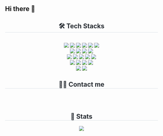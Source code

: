 ## Hi there 👋

<div align="center">
  <h2 style="border-bottom: 1px solid #d8dee4; color: #282d33">🛠️ Tech Stacks</h2>
  <br />
  <div style="margin: 0 auto; text-align: center" align="center">
    <img src="https://img.shields.io/badge/java-007396?style=for-the-badge&logo=OpenJDK&logoColor=white" />
    <img src="https://img.shields.io/badge/Spring-6DB33F?style=for-the-badge&logo=Spring&logoColor=white" />
    <img src="https://img.shields.io/badge/Spring Boot-6DB33F?style=for-the-badge&logo=Spring Boot&logoColor=white" />
    <img src="https://img.shields.io/badge/Spring Security-6DB33F?style=for-the-badge&logo=Spring Security&logoColor=white" />
    <img src="https://img.shields.io/badge/Spring Data JPA-F05032?style=for-the-badge&logo=Spring&logoColor=white" />
    <img src="https://img.shields.io/badge/kotlin-%230095D5.svg?&style=for-the-badge&logo=kotlin&logoColor=white" />
    <br>
    <img src="https://img.shields.io/badge/Thymeleaf-005F0F?style=for-the-badge&logo=Thymeleaf&logoColor=white">
    <img src="https://img.shields.io/badge/MySQL-4479A1?style=for-the-badge&logo=MySQL&logoColor=white" />
    <img src="https://img.shields.io/badge/Docker-2496ED?style=for-the-badge&logo=Docker&logoColor=white" />
    <img src="https://img.shields.io/badge/JUnit5-25A162?style=for-the-badge&logo=JUnit5&logoColor=white" />
    <br>
    <img src="https://img.shields.io/badge/HTML5-E34F26?style=for-the-badge&logo=HTML5&logoColor=white" />
    <img src="https://img.shields.io/badge/CSS3-1572B6?style=for-the-badge&logo=CSS3&logoColor=white" />
    <img src="https://img.shields.io/badge/Tailwind CSS-06B6D4?style=for-the-badge&logo=Tailwind CSS&logoColor=white" />
    <img src="https://img.shields.io/badge/Bootstrap-7952B3?style=for-the-badge&logo=Bootstrap&logoColor=white" />
    <img src="https://img.shields.io/badge/Sass-CC6699?style=for-the-badge&logo=Sass&logoColor=white" />
    <br>
    <img src="https://img.shields.io/badge/Javascript-F7DF1E?style=for-the-badge&logo=Javascript&logoColor=white" />
    <img src="https://img.shields.io/badge/jQuery-0769AD?style=for-the-badge&logo=jQuery&logoColor=white" />
    <img src="https://img.shields.io/badge/Git-F05032?style=for-the-badge&logo=Git&logoColor=white" />
    <img src="https://img.shields.io/badge/Github-181717?style=for-the-badge&logo=Github&logoColor=white" />
    <br>
    <img src="https://img.shields.io/badge/postman-FF6C37?style=for-the-badge&logo=postman&logoColor=white" />
    <img src="https://img.shields.io/badge/swagger-85EA2D?style=for-the-badge&logo=swagger&logoColor=white" />
  </div>
</div>
<div align="center">
  <h2 style="border-bottom: 1px solid #d8dee4; color: #282d33">🧑‍💻 Contact me</h2>
  <br />
  <div align="center"></div>
  <br />
  <div align="center"></div>
</div>
<div align="center">
  <h2 style="border-bottom: 1px solid #d8dee4; color: #282d33">🏅 Stats</h2>
  <div align="center"><img src="https://github-readme-stats.vercel.app/api/top-langs/?username=bsh52&layout=compact&bg_color=180,000000,&title_color=000000&text_color=000000" /></div>
</div>
<!-- <div style="text-align: left;"> 
    <h2 style="border-bottom: 1px solid #d8dee4; color: #282d33;"> 🏅 Stats </h2> 
    <div style="text-align: left;">  <img src="https://github-readme-stats.vercel.app/api/top-langs/?username=bsh52&layout=compact&bg_color=180,ffffff,00000000&title_color=000000&text_color=000000"/> </div> 
</div>
 -->
<!--
**paek1127/paek1127** is a ✨ _special_ ✨ repository because its `README.md` (this file) appears on your GitHub profile.

Here are some ideas to get you started:

- 🔭 I’m currently working on ...
- 🌱 I’m currently learning ...
- 👯 I’m looking to collaborate on ...
- 🤔 I’m looking for help with ...
- 💬 Ask me about ...
- 📫 How to reach me: ...
- 😄 Pronouns: ...
- ⚡ Fun fact: ...
  -->
